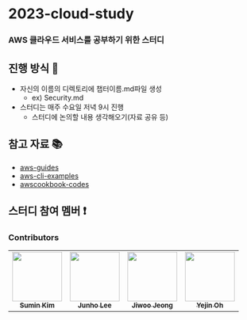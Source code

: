 # 2023-cloud-study

### AWS 클라우드 서비스를 공부하기 위한 스터디

## 진행 방식 :pushpin:

- 자신의 이름의 디렉토리에 챕터이름.md파일 생성
  - ex) Security.md
- 스터디는 매주 수요일 저녁 9시 진행
  - 스터디에 논의할 내용 생각해오기(자료 공유 등)

## 참고 자료 :books:

- [aws-guides](https://github.com/open-guides/og-aws)
- [aws-cli-examples](https://github.com/aws/aws-cli/tree/develop/awscli/examples)
- [awscookbook-codes](https://github.com/awscookbook)

## 스터디 참여 멤버 :exclamation:

### Contributors

<table>
  <tbody>
    <tr>
      <td align="center"><a href="https://github.com/Eeap"><img src="https://avatars.githubusercontent.com/u/42088290?v=4" width="100px;" alt=""/><br /><sub><b>Sumin Kim</b></sub></a></td>
      <td align="center"><a href="https://github.com/juno7803"><img src="https://avatars.githubusercontent.com/u/26808056?v=4" width="100px;" alt=""/><br /><sub><b>Junho Lee</b></sub></a></td>
      <td align="center"><a href="https://github.com/ziwooda"><img src="https://avatars.githubusercontent.com/u/70079416?v=4" width="100px;" alt=""/><br /><sub><b>Jiwoo Jeong</b></sub></a></td>
      <td align="center"><a href="https://github.com/yexjin"><img src="https://avatars.githubusercontent.com/u/49095587?v=4" width="100px;" alt=""/><br /><sub><b>Yejin Oh</b></sub></a></td>
    </tr>
  </tobdy>
</table>
